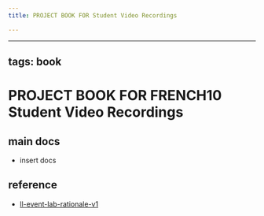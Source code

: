 ```yaml
---
title: PROJECT BOOK FOR Student Video Recordings

---
```



---
tags: book
---

PROJECT BOOK FOR FRENCH10 Student Video Recordings
===

main docs
---

- insert docs

reference
---

- [ll-event-lab-rationale-v1](/AunryFEcRm6SG8qAbHAyIw)

